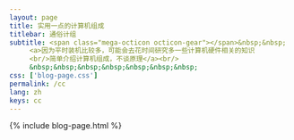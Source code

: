 ```yaml
---
layout: page
title: 实用一点的计算机组成
titlebar: 通俗计组
subtitle: <span class="mega-octicon octicon-gear"></span>&nbsp;&nbsp;
     <a>因为平时装机比较多，可能会去花时间研究多一些计算机硬件相关的知识
     <br/>简单介绍计算机组成，不谈原理</a><br/>
     &nbsp;&nbsp;&nbsp;&nbsp;&nbsp;&nbsp;&nbsp; 
css: ['blog-page.css']
permalink: /cc
lang: zh
keys: cc
---
```

{% include blog-page.html %}